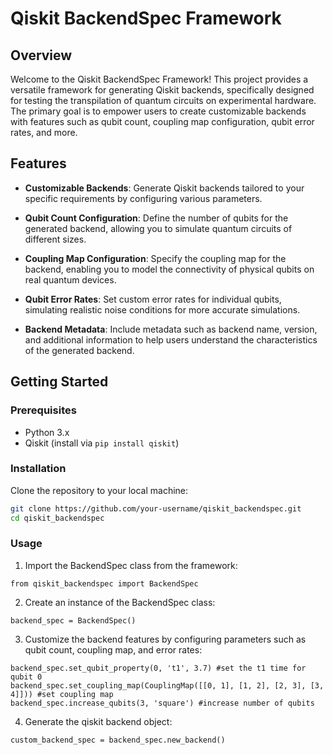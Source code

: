 # Qiskit BackendSpec Framework

## Overview

Welcome to the Qiskit BackendSpec Framework! This project provides a versatile framework for generating Qiskit backends, specifically designed for testing the transpilation of quantum circuits on experimental hardware. The primary goal is to empower users to create customizable backends with features such as qubit count, coupling map configuration, qubit error rates, and more.

## Features

- **Customizable Backends**: Generate Qiskit backends tailored to your specific requirements by configuring various parameters.
  
- **Qubit Count Configuration**: Define the number of qubits for the generated backend, allowing you to simulate quantum circuits of different sizes.

- **Coupling Map Configuration**: Specify the coupling map for the backend, enabling you to model the connectivity of physical qubits on real quantum devices.

- **Qubit Error Rates**: Set custom error rates for individual qubits, simulating realistic noise conditions for more accurate simulations.

- **Backend Metadata**: Include metadata such as backend name, version, and additional information to help users understand the characteristics of the generated backend.

## Getting Started

### Prerequisites

- Python 3.x
- Qiskit (install via `pip install qiskit`)

### Installation

Clone the repository to your local machine:

```bash
git clone https://github.com/your-username/qiskit_backendspec.git
cd qiskit_backendspec
```
### Usage
1. Import the BackendSpec class from the framework:
```
from qiskit_backendspec import BackendSpec
```
2. Create an instance of the BackendSpec class:
```
backend_spec = BackendSpec()
```
3. Customize the backend features by configuring parameters such as qubit count, coupling map, and error rates:
```
backend_spec.set_qubit_property(0, 't1', 3.7) #set the t1 time for qubit 0
backend_spec.set_coupling_map(CouplingMap([[0, 1], [1, 2], [2, 3], [3, 4]])) #set coupling map
backend_spec.increase_qubits(3, 'square') #increase number of qubits
```
4. Generate the qiskit backend object:
```
custom_backend_spec = backend_spec.new_backend()
```
